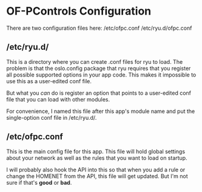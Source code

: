 OF-PControls Configuration
============

There are two configuration files here:
/etc/ofpc.conf
/etc/ryu.d/ofpc.conf

/etc/ryu.d/
------
This is a directory where you can create .conf files for ryu to load.
The problem is that the oslo.config package that ryu requires that you 
register all possible supported options in your app code.  This makes it
impossible to use this as a user-edited conf file.

But what you *can* do is register an option that points to a user-edited 
conf file that you can load with other modules.
 
For convenience, I named this file after this app's module name and put the
single-option conf file in /etc/ryu.d/.

/etc/ofpc.conf
----------------
This is the main config file for this app.   This file will hold global settings
about your network as well as the rules that you want to load on startup.

I will probably also hook the API into this so that when you add a rule or change
the HOMENET from the API, this file will get updated.  But I'm not sure if that's **good**
or **bad**.
